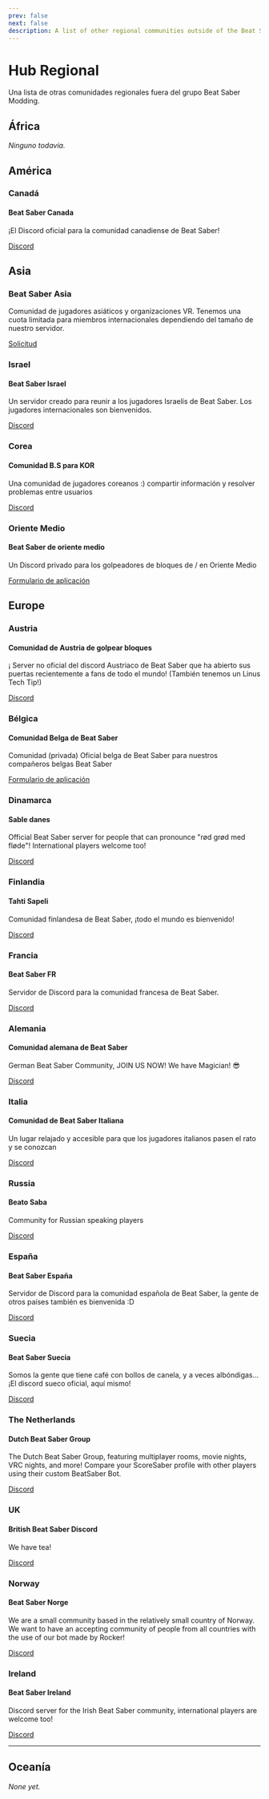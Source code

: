 ```yaml
---
prev: false
next: false
description: A list of other regional communities outside of the Beat Saber Modding Group
---
```


# Hub Regional

Una lista de otras comunidades regionales fuera del grupo Beat Saber Modding.

## África

_Ninguno todavía._

## América

### Canadá

#### Beat Saber Canada

¡El Discord oficial para la comunidad canadiense de Beat Saber!

[Discord](https://discord.gg/vvq7wX3)

## Asia

### Beat Saber Asia

Comunidad de jugadores asiáticos y organizaciones VR. Tenemos una cuota limitada para miembros internacionales dependiendo del tamaño de nuestro servidor.

[Solicitud](https://forms.gle/Ga3jWoCkugPBD6BZ6)

### Israel

#### Beat Saber Israel

Un servidor creado para reunir a los jugadores Israelís de Beat Saber. Los jugadores internacionales son bienvenidos.

[Discord](https://discord.gg/HHH7sK8)

### Corea

#### Comunidad B.S para KOR

Una comunidad de jugadores coreanos :) compartir información y resolver problemas entre usuarios

[Discord](https://discord.gg/SEFBZrG)

### Oriente Medio

#### Beat Saber de oriente medio

Un Discord privado para los golpeadores de bloques de / en Oriente Medio

[Formulario de aplicación](http://bit.ly/BSME_Application)

## Europe

### Austria

#### Comunidad de Austria de golpear bloques

¡ Server no oficial del discord Austriaco de Beat Saber que ha abierto sus puertas recientemente a fans de todo el mundo! (También tenemos un Linus Tech Tip!)

[Discord](https://discord.gg/TvRkNY2)

### Bélgica

#### Comunidad Belga de Beat Saber

Comunidad (privada) Oficial belga de Beat Saber para nuestros compañeros belgas Beat Saber

[Formulario de aplicación](https://forms.gle/26VXi4HmnZnDoPZN7)

### Dinamarca

#### Sable danes

Official Beat Saber server for people that can pronounce "rød grød med fløde"! International players welcome too!

[Discord](https://discord.gg/QNzRMukPSP)

### Finlandia

#### Tahti Sapeli

Comunidad finlandesa de Beat Saber, ¡todo el mundo es bienvenido!

[Discord](https://discord.gg/qCtX7yBv7J)

### Francia

#### Beat Saber FR

Servidor de Discord para la comunidad francesa de Beat Saber.

[Discord](https://discord.gg/8cAAa7J)

### Alemania

#### Comunidad alemana de Beat Saber

German Beat Saber Community, JOIN US NOW! We have Magician! 😎

[Discord](https://discord.gg/NkYn6tkvMh)

### Italia

#### Comunidad de Beat Saber Italiana

Un lugar relajado y accesible para que los jugadores italianos pasen el rato y se conozcan

[Discord](https://discord.gg/asdJZ7cTxe)

### Russia

#### Beato Saba

Community for Russian speaking players

[Discord](https://discord.gg/5JXRY8z)

### España

#### Beat Saber España

Servidor de Discord para la comunidad española de Beat Saber, la gente de otros países también es bienvenida :D

[Discord](https://discord.com/invite/x6mChxk)

### Suecia

#### Beat Saber Suecia

Somos la gente que tiene café con bollos de canela, y a veces albóndigas...  
¡El discord sueco oficial, aquí mismo!

[Discord](https://discord.gg/9HavEGBzZz)

### The Netherlands

#### Dutch Beat Saber Group

The Dutch Beat Saber Group, featuring multiplayer rooms, movie nights, VRC nights, and more! Compare your ScoreSaber profile with other players using their custom BeatSaber Bot.

[Discord](https://discord.gg/sDa7xrE)

### UK

#### British Beat Saber Discord

We have tea!

[Discord](https://discord.gg/FC2pzeN)

### Norway

#### Beat Saber Norge

We are a small community based in the relatively small country of Norway. We want to have an accepting community of people from all countries with the use of our bot made by Rocker!

[Discord](https://discord.gg/nZuY3yM)

### Ireland

#### Beat Saber Ireland

Discord server for the Irish Beat Saber community, international players are welcome too!

[Discord](https://discord.gg/uKQzjRQ)

---

## Oceanía

_None yet._
